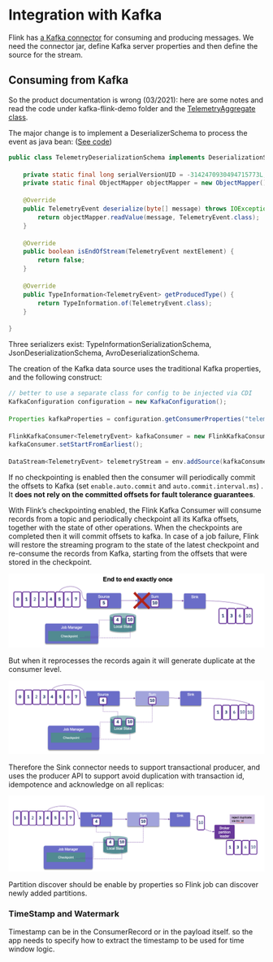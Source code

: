 # Integration with Kafka

Flink has [a Kafka connector](https://ci.apache.org/projects/flink/flink-docs-release-1.14/dev/connectors/kafka.html) for consuming and producing messages. 
We need the connector jar, define Kafka server properties and then define the source for the stream.


## Consuming from Kafka

So the product documentation is wrong (03/2021): here are some notes and read the code under kafka-flink-demo folder and the [TelemetryAggregate class](https://github.com/jbcodeforce/flink-studies/blob/master/kafka-flink-demo/src/main/java/jbcodeforce/kafka/TelemetryAggregate.java).

The major change is to implement a DeserializerSchema to process the event as java bean: ([See code](https://github.com/jbcodeforce/flink-studies/blob/master/kafka-flink-demo/src/main/java/))

```java
public class TelemetryDeserializationSchema implements DeserializationSchema<TelemetryEvent> {

    private static final long serialVersionUID = -3142470930494715773L;
    private static final ObjectMapper objectMapper = new ObjectMapper();

    @Override
	public TelemetryEvent deserialize(byte[] message) throws IOException {
		return objectMapper.readValue(message, TelemetryEvent.class);
	}

	@Override
	public boolean isEndOfStream(TelemetryEvent nextElement) {
		return false;
	}

	@Override
	public TypeInformation<TelemetryEvent> getProducedType() {
		return TypeInformation.of(TelemetryEvent.class);
	}
    
}
```

Three serializers exist: TypeInformationSerializationSchema, JsonDeserializationSchema, AvroDeserializationSchema.

The creation of the Kafka data source uses the traditional Kafka properties, and the following construct:

```java
// better to use a separate class for config to be injected via CDI
KafkaConfiguration configuration = new KafkaConfiguration();
    
Properties kafkaProperties = configuration.getConsumerProperties("telemetryAggregators");

FlinkKafkaConsumer<TelemetryEvent> kafkaConsumer = new FlinkKafkaConsumer<TelemetryEvent>(configuration.mainTopicName, new TelemetryDeserializationSchema(), kafkaProperties);
kafkaConsumer.setStartFromEarliest();

DataStream<TelemetryEvent> telemetryStream = env.addSource(kafkaConsumer);
```

If no checkpointing is enabled then the consumer will periodically commit the offsets to Kafka (set `enable.auto.commit` and `auto.commit.interval.ms`) . It **does not rely on the committed offsets for fault tolerance guarantees**.

With Flink’s checkpointing enabled, the Flink Kafka Consumer will consume records from a topic and periodically checkpoint all its Kafka offsets, together with the state of other operations. 
When the checkpoints are completed then it will commit offsets to kafka.
In case of a job failure, Flink will restore the streaming program to the state of the latest 
checkpoint and re-consume the records from Kafka, starting from the offsets that were stored 
in the checkpoint.

![](./images/e2e-1.png)

But when it reprocesses the records again it will generate duplicate at the consumer level. 

![](./images/e2e-2.png)

Therefore the Sink connector needs to support transactional producer, and
uses the producer API to support avoid duplication with transaction id, idempotence
and acknowledge on all replicas:

![](./images/e2e-3.png)

Partition discover should be enable by properties so Flink job can discover newly added partitions.

### TimeStamp and Watermark

Timestamp can be in the ConsumerRecord or in the payload itself. so the app needs to specify how to extract the timestamp to be used for time window logic.
